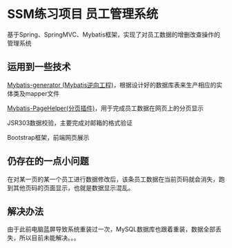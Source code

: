 # SSM练习项目 员工管理系统

基于Spring、SpringMVC、Mybatis框架，实现了对员工数据的增删改查操作的管理系统

## 运用到一些技术

[Mybatis-generator (Mybatis逆向工程)]( http://mybatis.org/generator/ )，根据设计好的数据库表来生产相应的实体类及mapper文件

[Mybatis-PageHelper(分页插件)]( https://pagehelper.github.io/ )，用于完成员工数据在网页上的分页显示

JSR303数据校验，主要完成对邮箱的格式验证

Bootstrap框架，前端网页展示

## 仍存在的一点小问题

在对某一页的某一个员工进行数据修改后，该条员工数据在当前页码就会消失，跑到其他页码的页面显示，也就是数据显示混乱。

## 解决办法

由于此前电脑蓝屏导致系统重装过一次，MySQL数据库也跟着重装，数据全部丢失，所以目前未能解决。。。
